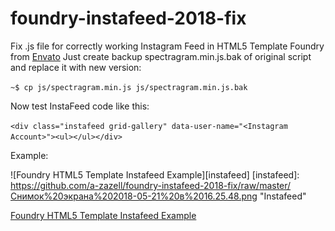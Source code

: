 # foundry-instafeed-2018-fix
Fix .js file for correctly working Instagram Feed in HTML5 Template Foundry from [Envato](https://themeforest.net/item/foundry-multipurpose-html-variant-page-builder/11562108)
Just create backup spectragram.min.js.bak of original script and replace it with new version:

`~$ cp js/spectragram.min.js js/spectragram.min.js.bak`

Now test InstaFeed code like this:

`<div class="instafeed grid-gallery" data-user-name="<Instagram Account>"><ul></ul></div>`

Example:

![Foundry HTML5 Template Instafeed Example][instafeed]
[instafeed]: https://github.com/a-zazell/foundry-instafeed-2018-fix/raw/master/Снимок%20экрана%202018-05-21%20в%2016.25.48.png "Instafeed"

[Foundry HTML5 Template Instafeed Example](https://github.com/a-zazell/foundry-instafeed-2018-fix/raw/master/Снимок%20экрана%202018-05-21%20в%2016.25.48.png "Instafeed")
